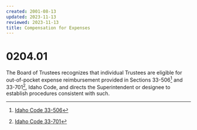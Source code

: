```yaml
---
created: 2001-08-13
updated: 2023-11-13
reviewed: 2023-11-13
title: Compensation for Expenses
---
```


# 0204.01 

The Board of Trustees recognizes that individual Trustees are eligible for out-of-pocket expense reimbursement provided in Sections 33-506[^ic-33-506] and 33-701[^ic-33-701], Idaho Code, and directs the Superintendent or designee to establish procedures consistent with such.

[^ic-33-506]: [Idaho Code 33-506](https://legislature.idaho.gov/statutesrules/idstat/title33/t33ch5/sect33-701/)
[^ic-33-701]: [Idaho Code 33-701](https://legislature.idaho.gov/statutesrules/idstat/title33/t33ch5/sect33-701/)

